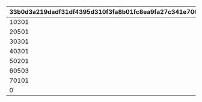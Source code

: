 |33b0d3a219dadf31df4395d310f3fa8b01fc8ea9fa27c341e7061105b622ef2a|2391aa9e96cfb1215cc12a041956dcff6a2ba15980ca8e55d1e79e7dd1891c2b|e10e282bd92ff6437d2c6d2cc26f79f9041b4595dfc6fa76202ce401c0520b0c|5b3dfc00f952649cdba310c722300c5aed6d3ebb7cb4391d351d49a5be3a7d7b|fe2e38222ac58a723d905b06d4515a65cd94f6f75f10c836f5cd199fe30369af|8734ee29f71ce538ef03ddce8929c3fc41bee4095da3b444653e3e0c24231e3b|0c33a00d7705848053a6abb6e0d3164f3250ea69eabe3f1ff5fe44e28bb55096|fe837768fd433165571620d3b177c9e670f66ec682becec8ed2f66dfe41f553e|df5bd028f5ce4b4c28028b33ca1f20968a8411ae3c8b7f472f2c51f2ffdb3a44|e2a7ac70e59a1ab04ae57eadbe3af74275382677670622dfa0b9b9acc5e22039|7648ad53063a42d340a95a7cb52bdd205dfe17665fd4e643d31eecabce282905|536e0968ba7ea7f69ba78f2cc62868544213d4a6716863ce8212673c6caa787f|
| --- | --- | --- | --- | --- | --- | --- | --- | --- | --- | --- | --- |
|10301|5148061|5148062|1|5148601|0|10202|10201|10501|0|10302|10101|
|20501|5148064|5148065|2|5148061|0|20402|20401|20403|0|20503|20502|
|30301|5148067|5148068|3|5148064|0|30401|30502|30503|0|30302|30501|
|40301|5148070|5148071|4|5148067|40403|40102|40101|40402|40501|40302|40401|
|50201|5148073|5148074|5|5148070|50302|50102|50101|50401|50301|50202|50501|
|60503|5148076|5148077|6|5148073|60508|60505|60501|60506|60504|60507|60502|
|70101|5148079|5148080|7|5148076|70505|70503|70301|70502|70501|70504|70201|
|0|5148603|0|100|0|0|0|0|0|0|0|0|